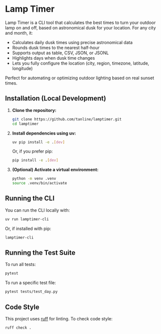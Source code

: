 # Lamp Timer

Lamp Timer is a CLI tool that calculates the best times to turn your outdoor lamp on and off, based on astronomical dusk for your location. For any city and month, it:

- Calculates daily dusk times using precise astronomical data
- Rounds dusk times to the nearest half-hour
- Supports output as table, CSV, JSON, or JSONL
- Highlights days when dusk time changes
- Lets you fully configure the location (city, region, timezone, latitude, longitude)

Perfect for automating or optimizing outdoor lighting based on real sunset times.

## Installation (Local Development)

1. **Clone the repository:**
   ```bash
   git clone https://github.com/tanline/lamptimer.git
   cd lamptimer
   ```

2. **Install dependencies using uv:**
   ```bash
   uv pip install -e .[dev]
   ```
   Or, if you prefer pip:
   ```bash
   pip install -e .[dev]
   ```

3. **(Optional) Activate a virtual environment:**
   ```bash
   python -m venv .venv
   source .venv/bin/activate
   ```

## Running the CLI

You can run the CLI locally with:
```bash
uv run lamptimer-cli
```
Or, if installed with pip:
```bash
lamptimer-cli
```

## Running the Test Suite

To run all tests:
```bash
pytest
```

To run a specific test file:
```bash
pytest tests/test_day.py
```

## Code Style

This project uses [ruff](https://github.com/astral-sh/ruff) for linting. To check code style:
```bash
ruff check .
```
